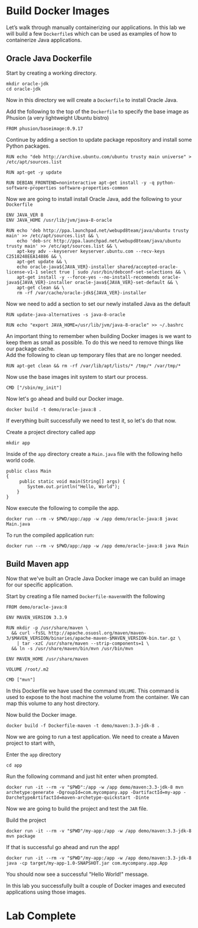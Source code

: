 # Build Docker Images

Let’s walk through manually containerizing our applications.   In this lab we will build a few `Dockerfile`s which can be used as examples of how to containerize Java applications. 

## Oracle Java Dockerfile
Start by creating a working directory. 
```
mkdir oracle-jdk 
cd oracle-jdk 
```

Now in this directory we will create a `Dockerfile` to install Oracle Java. 

Add the following to the top of the `Dockerfile` to specify the base image as Phusion (a very lightweight Ubuntu bistro)
```
FROM phusion/baseimage:0.9.17
```

Continue by adding a section to update package repository and install some Python packages. 
```
RUN echo "deb http://archive.ubuntu.com/ubuntu trusty main universe" > /etc/apt/sources.list

RUN apt-get -y update

RUN DEBIAN_FRONTEND=noninteractive apt-get install -y -q python-software-properties software-properties-common
```

Now we are going to install install Oracle Java, add the following to your `Dockerfile`
```
ENV JAVA_VER 8
ENV JAVA_HOME /usr/lib/jvm/java-8-oracle

RUN echo 'deb http://ppa.launchpad.net/webupd8team/java/ubuntu trusty main' >> /etc/apt/sources.list && \
    echo 'deb-src http://ppa.launchpad.net/webupd8team/java/ubuntu trusty main' >> /etc/apt/sources.list && \
    apt-key adv --keyserver keyserver.ubuntu.com --recv-keys C2518248EEA14886 && \
    apt-get update && \
    echo oracle-java${JAVA_VER}-installer shared/accepted-oracle-license-v1-1 select true | sudo /usr/bin/debconf-set-selections && \
    apt-get install -y --force-yes --no-install-recommends oracle-java${JAVA_VER}-installer oracle-java${JAVA_VER}-set-default && \
    apt-get clean && \
    rm -rf /var/cache/oracle-jdk${JAVA_VER}-installer
```

Now we need to add a section to set our newly installed Java as the default 
```
RUN update-java-alternatives -s java-8-oracle

RUN echo "export JAVA_HOME=/usr/lib/jvm/java-8-oracle" >> ~/.bashrc
```

An important thing to remember when building Docker images is we want to keep them as small as possible.  To do this we need to remove things like our package cache.  
Add the following to clean up temporary files that are no longer needed.
```
RUN apt-get clean && rm -rf /var/lib/apt/lists/* /tmp/* /var/tmp/*
```

Now use the base images init system to start our process. 
```
CMD ["/sbin/my_init"]
```

Now let's go ahead and build our Docker image. 
```
docker build -t demo/oracle-java:8 .
```

If everything built successfully we need to test it, so let's do that now. 

Create a project directory called app
```
mkdir app 
```

Inside of the `app` directory create a `Main.java` file with the following hello world code.
```
public class Main
{
     public static void main(String[] args) {
        System.out.println("Hello, World");
    }
}
``` 

Now execute the following to compile the app.
```
docker run --rm -v $PWD/app:/app -w /app demo/oracle-java:8 javac Main.java
```

To run the compiled application run:
```
docker run --rm -v $PWD/app:/app -w /app demo/oracle-java:8 java Main
```

## Build Maven app 

Now that we've built an Oracle Java Docker image we can build an image for our specific application. 

Start by creating a file named `Dockerfile-maven`with the following
```
FROM demo/oracle-java:8

ENV MAVEN_VERSION 3.3.9

RUN mkdir -p /usr/share/maven \
  && curl -fsSL http://apache.osuosl.org/maven/maven-3/$MAVEN_VERSION/binaries/apache-maven-$MAVEN_VERSION-bin.tar.gz \
    | tar -xzC /usr/share/maven --strip-components=1 \
  && ln -s /usr/share/maven/bin/mvn /usr/bin/mvn

ENV MAVEN_HOME /usr/share/maven

VOLUME /root/.m2

CMD ["mvn"] 
```

In this Dockerfile we have used the command `VOLUME`. This command is used to expose to the host machine the volume from the container. We can map this volume to any host directory.

Now build the Docker image.
```
docker build -f Dockerfile-maven -t demo/maven:3.3-jdk-8 .
```

Now we are going to run a test application. We need to create a Maven project to start with, 

Enter the `app` directory
```
cd app
```

Run the following command and just hit enter when prompted.
```
docker run -it --rm -v "$PWD":/app -w /app demo/maven:3.3-jdk-8 mvn archetype:generate -DgroupId=com.mycompany.app -DartifactId=my-app -DarchetypeArtifactId=maven-archetype-quickstart -Dinte
```

Now we are going to build the project and test the `JAR` file. 

Build the project
```
docker run -it --rm -v "$PWD"/my-app:/app -w /app demo/maven:3.3-jdk-8 mvn package
```

If that is successful go ahead and run the app! 

```
docker run -it --rm -v "$PWD"/my-app:/app -w /app demo/maven:3.3-jdk-8 java -cp target/my-app-1.0-SNAPSHOT.jar com.mycompany.app.App
```

You should now see a successful "Hello World!" message. 

In this lab you successfully built a couple of Docker images and executed applications using those images. 

# Lab Complete